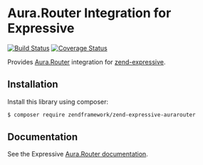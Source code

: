 # Aura.Router Integration for Expressive

[![Build Status](https://secure.travis-ci.org/zendframework/zend-expressive-aurarouter.svg?branch=master)](https://secure.travis-ci.org/zendframework/zend-expressive-aurarouter)
[![Coverage Status](https://coveralls.io/repos/github/zendframework/zend-expressive-aurarouter/badge.svg?branch=master)](https://coveralls.io/github/zendframework/zend-expressive-aurarouter?branch=master)

Provides [Aura.Router](https://github.com/auraphp/Aura.Router) integration for
[zend-expressive](https://github.com/zendframework/zend-expressive).

## Installation

Install this library using composer:

```bash
$ composer require zendframework/zend-expressive-aurarouter
```

## Documentation

See the Expressive [Aura.Router documentation](https://docs.zendframework.com/zend-expressive/features/router/aura/).

